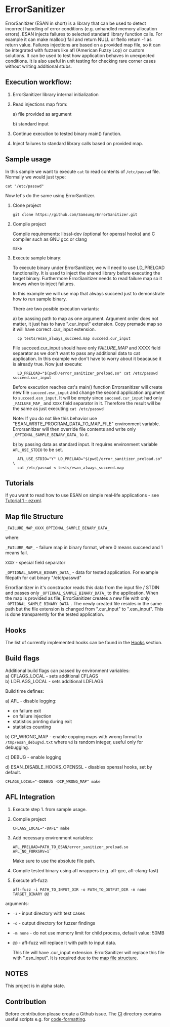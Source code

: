 # ErrorSanitizer
ErrorSanitizer (ESAN in short) is a library that can be used to detect incorrect handling of error conditions (e.g. unhandled memory allocation errors).
ESAN injects failures to selected standard library function calls.
For example it can make malloc() fail and return NULL or ftello return -1 as return value.
Failures injections are based on a provided map file, so it can be integrated with fuzzers like afl (American Fuzzy Lop) or custom solutions.
It can be used to test how application behaves in unexpected conditions.
It is also useful in unit testing for checking rare corner cases without writing additional stubs.

## Execution workflow:
1. ErrorSanitizer library internal initialization
2. Read injections map from:

    a) file provided as argument

    b) standard input
3. Continue execution to tested binary main() function.
4. Inject failures to standard library calls based on provided map.

## Sample usage

In this sample we want to execute `cat` to read contents of `/etc/passwd` file.
Normally we would just type:
   ```shell
   cat "/etc/passwd"
   ```
Now let's do the same using ErrorSanitizer.

1. Clone project
   ```shell
   git clone https://github.com/Samsung/ErrorSanitizer.git
   ```
2. Compile project

   Compile requirements: libssl-dev (optional for openssl hooks) and C compiler such as GNU gcc or clang

    ```shell
    make
    ```

3. Execute sample binary:

   To execute binary under ErrorSanitizer, we will need to use LD_PRELOAD functionality.
   It is used to inject the shared library before executing the target binary.
   Furthermore ErrorSanitizer needs to read failure map so it knows when to inject failures.

   In this example we will use map that always succeed just to demonstrate how to run sample binary.

   There are two posible execution variants:

    a) by passing path to map as one argument.
	Argument order does not matter, it just has to have ".cur_input" extension.
    Copy premade map so it will have correct .cur_input extension.
    ```
      cp tests/esan_always_succeed.map succeed.cur_input
    ```
    File succeed.cur_input should have only _FAILURE_MAP_ and XXXX field separator
	as we don't want to pass any additional data to cat application.
    In this example we don't have to worry about it beacause it is already true.
    Now just execute:
    ```shell
      LD_PRELOAD="$(pwd)/error_sanitizer_preload.so" cat /etc/passwd succeed.cur_input
    ```
    Before execution reaches cat's main() function Errorsanitizer will create new file `succeed.esn_input`
    and change the second application argument to `succeed.esn_input`.
    It will be empty since `succeed.cur_input` had only `_FAILURE_MAP_` and `XXXX` field separator in it.
    Therefore the result will be the same as just executing `cat /etc/passwd`

    Note: If you do not like this behavior use "ESAN_WRITE_PROGRAM_DATA_TO_MAP_FILE" environment
	variable. Errorsanitizer will then override file contents and write only
	`_OPTIONAL_SAMPLE_BINARY_DATA_` to it.

    b) by passing data as standard input. It requires environment variable `AFL_USE_STDIO` to be set.

    ```shell
      AFL_USE_STDIO="Y" LD_PRELOAD="$(pwd)/error_sanitizer_preload.so" \
      cat /etc/passwd < tests/esan_always_succeed.map
    ```

## Tutorials

If you want to read how to use ESAN on simple real-life applications - see [Tutorial 1 - ezxml](./doc/tutorial_000/desc.md).

## Map file Structure

`_FAILURE_MAP_XXXX_OPTIONAL_SAMPLE_BINARY_DATA_`

where:

`_FAILURE_MAP_` - failure map in binary format, where 0 means succeed and 1 means fail.

`XXXX` - special field separator

`_OPTIONAL_SAMPLE_BINARY_DATA_` - data for tested application. For example filepath for cat binary "/etc/passwd"

ErrorSanitizer in it's constructor reads this data from the input file / STDIN
and passes only `_OPTIONAL_SAMPLE_BINARY_DATA_` to the application.
When the map is provided as file, ErrorSanitizer creates a new file with only `_OPTIONAL_SAMPLE_BINARY_DATA_`.
The newly created file resides in the same path but the file extension is changed from ".cur_input" to ".esn_input".
This is done transparently for the tested application.

## Hooks
The list of currently implemented hooks can be found in the [Hooks](./doc/Hooks.md) section.

## Build flags
Additional build flags can passed by environment variables:<br />
  a) CFLAGS_LOCAL - sets additional CFLAGS<br />
  b) LDFLAGS_LOCAL - sets additional LDFLAGS

Build time defines:

a) AFL - disable logging:
  - on failure exit
  - on failure injection
  - statistics printing during exit
  - statistics counting

b) CP_WRONG_MAP - enable copying maps with wrong format to `/tmp/esan_debug%d.txt`
where `%d` is random integer, useful only for debugging.

c) DEBUG - enable logging

d) ESAN_DISABLE_HOOKS_OPENSSL - disables openssl hooks, set by default.

```shell
CFLAGS_LOCAL="-DDEBUG -DCP_WRONG_MAP" make
```
## AFL Integration
1. Execute step 1. from sample usage.
2. Compile project
    ```shell
    CFLAGS_LOCAL="-DAFL" make
    ```
2. Add necessary environment variables:
   ```shell
   AFL_PRELOAD=PATH_TO_ESAN/error_sanitizer_preload.so
   AFL_NO_FORKSRV=1
   ```
   Make sure to use the absolute file path.

3. Compile tested binary using afl wrappers (e.g. afl-gcc, afl-clang-fast)
4. Execute afl-fuzz:
   ```shell
   afl-fuzz -i PATH_TO_INPUT_DIR -o PATH_TO_OUTPUT_DIR -m none TARGET_BINARY @@
   ```
arguments:


*  `-i` - input directory with test cases
*  `-o` - output directory for fuzzer findings
*  `-m none` - do not use memory limit for child process, default value: 50MB
*  `@@` - afl-fuzz will replace it with path to input data.

   This file will have .cur_input extension.
ErrorSanitizer will replace this file with ".esn_input". It is required due to the [map file structure](#map-file-structure).

## NOTES
This project is in alpha state.

## Contribution
Before contribution please create a Github issue.
The [CI](./ci) directory contains useful scripts e.g. for [code-formatting](./ci/run-clang-format.sh).
